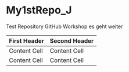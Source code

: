 # My1stRepo_J
Test Repository GitHub Workshop
es geht weiter

| First Header  | Second Header |
| ------------- | ------------- |
| Content Cell  | Content Cell  |
| Content Cell  | Content Cell  |
